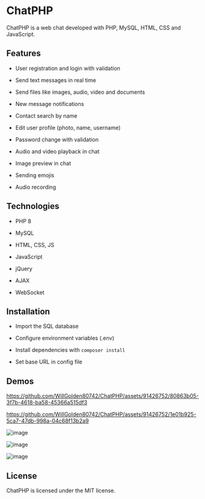 # ChatPHP 

ChatPHP is a web chat developed with PHP, MySQL, HTML, CSS and JavaScript.

## Features

- User registration and login with validation

- Send text messages in real time  

- Send files like images, audio, video and documents

- New message notifications  

- Contact search by name

- Edit user profile (photo, name, username)

- Password change with validation

- Audio and video playback in chat

- Image preview in chat

- Sending emojis

- Audio recording

## Technologies

- PHP 8

- MySQL

- HTML, CSS, JS

- JavaScript

- jQuery

- AJAX 

- WebSocket

## Installation

- Import the SQL database

- Configure environment variables (.env)

- Install dependencies with `composer install`

- Set base URL in config file

## Demos

https://github.com/WillGolden80742/ChatPHP/assets/91426752/80863b05-3f7b-4618-ba58-45366a515df3

https://github.com/WillGolden80742/ChatPHP/assets/91426752/1e01b925-5ca7-47db-998a-04c68f13b2a9

![image](https://github.com/WillGolden80742/ChatPHP/assets/91426752/5014f77d-2166-4882-9510-97c2ab5502c5)

![image](https://github.com/WillGolden80742/ChatPHP/assets/91426752/0052d7fc-3bf9-4a3d-8b98-48288c4e118a)

![image](https://github.com/WillGolden80742/ChatPHP/assets/91426752/dd3e2668-a99a-4907-9d69-c2e89c5be225)

## License

ChatPHP is licensed under the MIT license.
